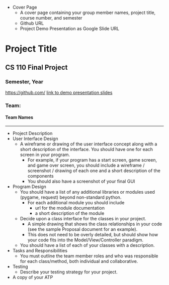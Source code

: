 * Cover Page
    * A cover page containing your group member names, project title, course number, and semester
    * Github URL
    * Project Demo Presentation as Google Slide URL

# Project Title
## CS 110 Final Project
### Semester, Year

[https://github.com/<repo>](#)
[link to demo presentation slides](#)

### Team:
#### Team Names

***

* Project Description
* User Interface Design
    * A wireframe or drawing of the user interface concept along with a short description of the interface. You should have one for each screen in your program.
        * For example, if your program has a start screen, game screen, and game over screen, you should include a wireframe / screenshot / drawing of each one and a short description of the components
        * You should also have a screenshot of your final GUI
* Program Design
    * You should have a list of any additional libraries or modules used (pygame, request) beyond non-standard python.
        * For each additional module you should include
            * url for the module documentation
            * a short description of the module
    * Decide upon a class interface for the classes in your project.
        * A simple drawing that shows the class relationships in your code (see the sample Proposal document for an example).
        * This does not need to be overly detailed, but should show how your code fits into the Model/View/Controller paradigm.
    * You should have a list of each of your classes with a description.
* Tasks and Responsibilities
    * You must outline the team member roles and who was responsible for each class/method, both individual and collaborative.
* Testing
    * Describe your testing strategy for your project.
* A copy of your ATP
